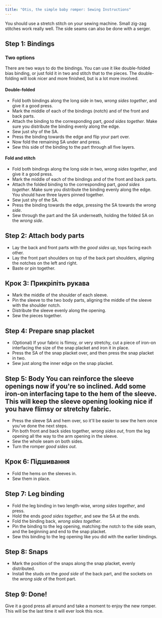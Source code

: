 ```yaml
---
title: "Otis, the simple baby romper: Sewing Instructions"
---
```


<Note>

You should use a stretch stitch on your sewing machine. Small zig-zag stitches work really well. The side seams can also be done with a serger.

</Note>

## Step 1: Bindings

### Two options

There are two ways to do the bindings. You can use it like double-folded bias binding, or just fold it in two and stitch that to the pieces. The double-folding will look nicer and more finished, but is a lot more involved.

#### Double-folded

  - Fold both bindings along the long side in two, _wrong sides together_, and give it a good press.
  - Mark the middle of each of the bindings (notch) and of the front and back parts.
  - Attach the binding to the corresponding part, _good sides together_. Make sure you distribute the binding evenly along the edge.
  - Sew just shy of the SA.
  - Press the binding towards the edge and flip your part over.
  - Now fold the remaining SA under and press.
  - Sew this side of the binding to the part through all five layers.

#### Fold and stitch

  - Fold both bindings along the long side in two, _wrong sides together_, and give it a good press.
  - Mark the middle of each of the bindings and of the front and back parts.
  - Attach the folded binding to the corresponding part, _good sides together_. Make sure you distribute the binding evenly along the edge. You should have three layers pinned together.
  - Sew just shy of the SA.
  - Press the binding towards the edge, pressing the SA towards the _wrong side_.
  - Sew through the part and the SA underneath, holding the folded SA on the _wrong side_.

## Step 2: Attach body parts

  - Lay the back and front parts with the _good sides up_, tops facing each other.
  - Lay the front part shoulders on top of the back part shoulders, aligning the notches on the left and right.
  - Baste or pin together.

## Крок 3: Прикріпіть рукава

  - Mark the middle of the shoulder of each sleeve.
  - Pin the sleeve to the two body parts, aligning the middle of the sleeve with the shoulder notch.
  - Distribute the sleeve evenly along the opening.
  - Sew the pieces together.

## Step 4: Prepare snap placket

  - (Optional) If your fabric is flimsy, or very stretchy, cut a piece of iron-on interfacing the size of the snap placket and iron it in place.
  - Press the SA of the snap placket over, and then press the snap placket in two.
  - Sew just along the inner edge on the snap placket.

## Step 5: Body<Note> You can reinforce the sleeve openings now if you're so inclined. Add some iron-on interfacing tape to the hem of the sleeve. This will keep the sleeve opening looking nice if you have flimsy or stretchy fabric. </Note>

  - Press the sleeve SA and hem over, so it'll be easier to sew the hem once you've done the next steps.
  - Pin both front and back sides together, _wrong sides out_, from the leg opening all the way to the arm opening in the sleeve.
  - Sew the whole seam on both sides.
  - Turn the romper _good sides out_.

## Крок 6: Підшивання

  - Fold the hems on the sleeves in.
  - Sew them in place.

## Step 7: Leg binding

  - Fold the leg binding in two length-wise, _wrong sides together_, and press.
  - Hold the ends _good sides together_, and sew the SA at the ends.
  - Fold the binding back, _wrong sides together_.
  - Pin the binding to the leg opening, matching the notch to the side seam, and the beginning and end to the snap placket.
  - Sew this binding to the leg opening like you did with the earlier bindings.

## Step 8: Snaps

  - Mark the position of the snaps along the snap placket, evenly distributed.
  - Install the studs on the _good side_ of the back part, and the sockets on the _wrong side_ of the front part.

## Step 9: Done!

Give it a good press all around and take a moment to enjoy the new romper. This will be the last time it will ever look this nice.